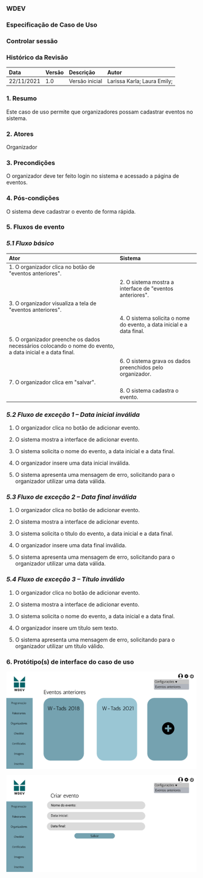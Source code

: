 ### WDEV
### Especificação de Caso de Uso
### Controlar sessão

### Histórico da Revisão

|   Data   | Versão|   Descrição  |        Autor              |
|:---------|:------|:-------------|:--------------------------|
|22/11/2021|  1.0  |Versão inicial|Larissa Karla; Laura Emily;| 


### 1. Resumo
Este caso de uso permite que organizadores possam cadastrar eventos no sistema.

### 2. Atores
Organizador

### 3. Precondições 
O organizador deve ter feito login no sistema e acessado a página de eventos.

### 4. Pós-condições 
O sistema deve cadastrar o evento de forma rápida.

### 5. Fluxos de evento
### *5.1 Fluxo básico*
|   Ator   | Sistema |
|:---------|:------|
|1. O organizador clica no botão de "eventos anteriores".| |
| | 2. O sistema mostra a interface de "eventos anteriores".|
|3. O organizador visualiza a tela de "eventos anteriores".| |
| |4. O sistema solicita o nome do evento, a data inicial e a data final.|
|5. O organizador preenche os dados necessários colocando o nome do evento, a data inicial e a data final.| |
|  |6. O sistema grava os dados preenchidos pelo organizador.|
|7. O organizador clica em "salvar".| |
| |8. O sistema cadastra o evento.|

### *5.2 Fluxo de exceção 1 – Data inicial inválida*
1. O organizador clica no botão de adicionar evento.

2. O sistema mostra a interface de adicionar evento.

3. O sistema solicita o nome do evento, a data inicial e a data final.

5. O organizador insere uma data inicial inválida.

6. O sistema apresenta uma mensagem de erro, solicitando para o organizador utilizar uma data válida.

### *5.3 Fluxo de exceção 2 – Data final inválida*

1. O organizador clica no botão de adicionar evento.

2. O sistema mostra a interface de adicionar evento.

3. O sistema solicita o título do evento, a data inicial e a data final.	

4. O organizador insere uma data final inválida.

5. O sistema apresenta uma mensagem de erro, solicitando para o organizador utilizar uma data válida.

### *5.4 Fluxo de exceção 3 – Título inválido*

1. O organizador clica no botão de adicionar evento.

2. O sistema mostra a interface de adicionar evento.

3. O sistema solicita o nome do evento, a data inicial e a data final.	

4. O organizador insere um título sem texto.

5. O sistema apresenta uma mensagem de erro, solicitando para o organizador utilizar um título válido.

### 6. Protótipo(s) de interface do caso de uso
![Pagina de Eventos](https://github.com/PI-InfoWeb-CNAT/eventos/blob/main/CasosDeUso/Pagina%20de%20Eventos.png)

![Pagina de Eventos2](https://github.com/PI-InfoWeb-CNAT/eventos/blob/main/CasosDeUso/Pagina%20de%20Eventos2.png)
